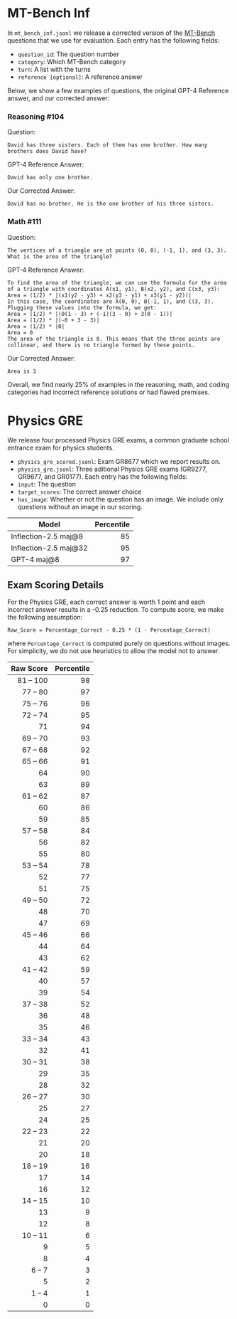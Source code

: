 # MT-Bench Inf

In `mt_bench_inf.jsonl` we release a corrected version of the [MT-Bench](https://github.com/lm-sys/FastChat?tab=readme-ov-file#evaluation) questions that we use for evaluation. Each entry has the following fields:
* `question_id`: The question number
* `category`: Which MT-Bench category
* `turn`: A list with the turns
* `reference [optional]`: A reference answer

Below, we show a few examples of questions, the original GPT-4 Reference answer, and our corrected answer:

### Reasoning #104

Question:
```
David has three sisters. Each of them has one brother. How many brothers does David have?
```

GPT-4 Reference Answer:

```
David has only one brother.
```

Our Corrected Answer:

```
David has no brother. He is the one brother of his three sisters.
```

### Math #111

Question:

```
The vertices of a triangle are at points (0, 0), (-1, 1), and (3, 3). What is the area of the triangle?
```

GPT-4 Reference Answer:

```
To find the area of the triangle, we can use the formula for the area of a triangle with coordinates A(x1, y1), B(x2, y2), and C(x3, y3):
Area = (1/2) * |(x1(y2 - y3) + x2(y3 - y1) + x3(y1 - y2))|
In this case, the coordinates are A(0, 0), B(-1, 1), and C(3, 3). Plugging these values into the formula, we get:
Area = (1/2) * |(0(1 - 3) + (-1)(3 - 0) + 3(0 - 1))|
Area = (1/2) * |(-0 + 3 - 3)|
Area = (1/2) * |0|
Area = 0
The area of the triangle is 0. This means that the three points are collinear, and there is no triangle formed by these points.
```
Our Corrected Answer:
```
Area is 3
```
Overall, we find nearly 25% of examples in the reasoning, math, and coding categories had incorrect reference solutions or had flawed premises.

# Physics GRE

We release four processed Physics GRE exams, a common graduate school entrance exam for physics students.
* `physics_gre_scored.jsonl`: Exam GR8677 which we report results on.
* `physics_gre.jsonl`: Three aditional Physics GRE exams (GR9277, GR9677, and GR0177).
 Each entry has the following fields:
* `input`: The question
* `target_scores`: The correct answer choice
* `has_image`: Whether or not the question has an image. We include only questions without an image in our scoring.

| Model                 | Percentile |
| ----------------------| ---------: |
| Inflection-2.5 maj@8  | 85         |
| Inflection-2.5 maj@32 | 95         |
| GPT-4 maj@8           | 97         |


## Exam Scoring Details
For the Physics GRE, each correct answer is worth 1 point and each incorrect answer results in a -0.25 reduction. 
To compute score, we make the following assumption:
```
Raw_Score = Percentage_Correct - 0.25 * (1 - Percentage_Correct)
```
where `Percentage_Correct` is computed purely on questions without images. For simplicity, we do not use heuristics to allow the model not to answer.

| Raw Score    | Percentile |
| -----------: | ---------: |
| 81 &ndash; 100       | 98         |
| 77 &ndash; 80        | 97         |
| 75 &ndash; 76        | 96         |
| 72 &ndash; 74        | 95         |
| 71           | 94         |
| 69 &ndash; 70        | 93         |
| 67 &ndash; 68        | 92         |
| 65 &ndash; 66        | 91         |
| 64           | 90         |
| 63           | 89         |
| 61 &ndash; 62        | 87         |
| 60           | 86         |
| 59           | 85         |
| 57 &ndash; 58        | 84         |
| 56           | 82         |
| 55           | 80         |
| 53 &ndash; 54        | 78         |
| 52           | 77         |
| 51           | 75         |
| 49 &ndash; 50        | 72         |
| 48           | 70         |
| 47           | 69         |
| 45 &ndash; 46        | 66         |
| 44           | 64         |
| 43           | 62         |
| 41 &ndash; 42        | 59         |
| 40           | 57         |
| 39           | 54         |
| 37 &ndash; 38        | 52         |
| 36           | 48         |
| 35           | 46         |
| 33 &ndash; 34        | 43         |
| 32           | 41         |
| 30 &ndash; 31        | 38         |
| 29           | 35         |
| 28           | 32         |
| 26 &ndash; 27        | 30         |
| 25           | 27         |
| 24           | 25         |
| 22 &ndash; 23        | 22         |
| 21           | 20         |
| 20           | 18         |
| 18 &ndash; 19        | 16         |
| 17           | 14         |
| 16           | 12         |
| 14 &ndash; 15        | 10         |
| 13           | 9          |
| 12           | 8          |
| 10 &ndash; 11        | 6          |
| 9            | 5          |
| 8            | 4          |
| 6 &ndash; 7          | 3          |
| 5            | 2          |
| 1 &ndash; 4          | 1          |
| 0            | 0          |
